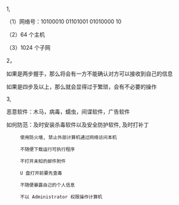 1, 

（1）网络号：10100010 01101001 01010000 10
   
（2）64 个主机

（3）1024 个子网

2，

如果是两步握手，那么将会有一方不能确认对方可以接收到自己的信息

如果是四步及以上，那么就会显得过于繁琐，会有不必要的操作

3,

恶意软件：木马，病毒，蠕虫，间谍软件，广告软件

如何防范：及时安装杀毒软件以及安全防护软件, 及时打补丁

         使用防火墙, 禁止外部计算机通过网络访问本机

         不随便下载运行可执行程序

         不打开未知的邮件附件

         U 盘打开前要先查毒

         不随便暴露自己的个人信息

         不以 Administrator 权限操作计算机
